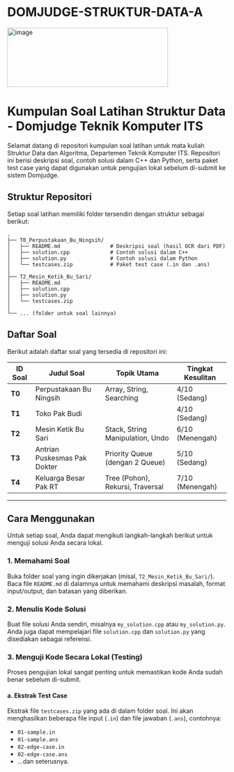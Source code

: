 # DOMJUDGE-STRUKTUR-DATA-A
<img width="369" height="136" alt="image" src="https://github.com/user-attachments/assets/cbc6e895-65db-489a-89ae-55347116d0e8" />


# Kumpulan Soal Latihan Struktur Data - Domjudge Teknik Komputer ITS

Selamat datang di repositori kumpulan soal latihan untuk mata kuliah Struktur Data dan Algoritma, Departemen Teknik Komputer ITS. Repositori ini berisi deskripsi soal, contoh solusi dalam C++ dan Python, serta paket test case yang dapat digunakan untuk pengujian lokal sebelum di-submit ke sistem Domjudge.

## Struktur Repositori

Setiap soal latihan memiliki folder tersendiri dengan struktur sebagai berikut:

```
.
├── T0_Perpustakaan_Bu_Ningsih/
│   ├── README.md                # Deskripsi soal (hasil OCR dari PDF)
│   ├── solution.cpp             # Contoh solusi dalam C++
│   ├── solution.py              # Contoh solusi dalam Python
│   └── testcases.zip            # Paket test case (.in dan .ans)
│
├── T2_Mesin_Ketik_Bu_Sari/
│   ├── README.md
│   ├── solution.cpp
│   ├── solution.py
│   └── testcases.zip
│
└── ... (folder untuk soal lainnya)
```

## Daftar Soal

Berikut adalah daftar soal yang tersedia di repositori ini:

| ID Soal | Judul Soal                    | Topik Utama                                    | Tingkat Kesulitan |
|---------|-------------------------------|------------------------------------------------|-------------------|
| **T0**  | Perpustakaan Bu Ningsih       | Array, String, Searching                       | 4/10 (Sedang)     |
| **T1**  | Toko Pak Budi                 |                                                | 4/10 (Sedang)     |
| **T2**  | Mesin Ketik Bu Sari           | Stack, String Manipulation, Undo               | 6/10 (Menengah)   |
| **T3**  | Antrian Puskesmas Pak Dokter  | Priority Queue (dengan 2 Queue)                | 5/10 (Sedang)     |
| **T4**  | Keluarga Besar Pak RT         | Tree (Pohon), Rekursi, Traversal               | 7/10 (Menengah)   |

---

## Cara Menggunakan

Untuk setiap soal, Anda dapat mengikuti langkah-langkah berikut untuk menguji solusi Anda secara lokal.

### 1. Memahami Soal

Buka folder soal yang ingin dikerjakan (misal, `T2_Mesin_Ketik_Bu_Sari/`). Baca file `README.md` di dalamnya untuk memahami deskripsi masalah, format input/output, dan batasan yang diberikan.

### 2. Menulis Kode Solusi

Buat file solusi Anda sendiri, misalnya `my_solution.cpp` atau `my_solution.py`. Anda juga dapat mempelajari file `solution.cpp` dan `solution.py` yang disediakan sebagai referensi.

### 3. Menguji Kode Secara Lokal (Testing)

Proses pengujian lokal sangat penting untuk memastikan kode Anda sudah benar sebelum di-submit.

#### a. Ekstrak Test Case

Ekstrak file `testcases.zip` yang ada di dalam folder soal. Ini akan menghasilkan beberapa file input (`.in`) dan file jawaban (`.ans`), contohnya:
- `01-sample.in`
- `01-sample.ans`
- `02-edge-case.in`
- `02-edge-case.ans`
- ...dan seterusnya.
